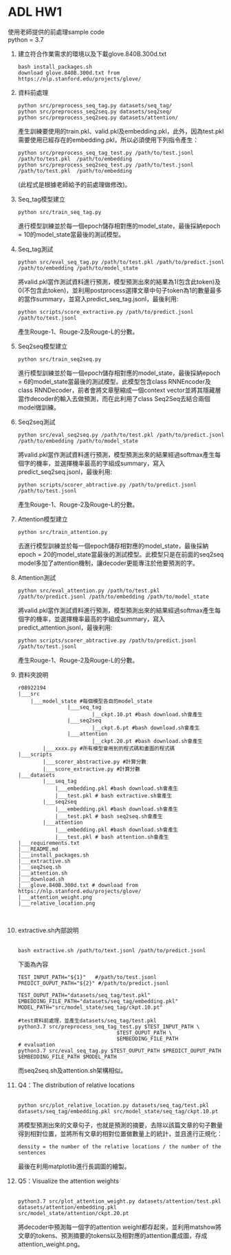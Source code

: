# ADL HW1
使用老師提供的前處理sample code<br>
python = 3.7
1. 建立符合作業需求的環境以及下載glove.840B.300d.txt<br>
	```
	bash install_packages.sh
	download glove.840B.300d.txt from https://nlp.stanford.edu/projects/glove/
	```
2. 資料前處理<br>
	```
	python src/preprocess_seq_tag.py datasets/seq_tag/
	python src/preprocess_seq2seq.py datasets/seq2seq/
	python src/preprocess_seq2seq.py datasets/attention/
	```
	產生訓練要使用的train.pkl、valid.pkl及embedding.pkl，此外，因為test.pkl需要使用已經存在的embedding.pkl，所以必須使用下列指令產生：
	```
	python src/preprocess_seq_tag_test.py /path/to/test.jsonl /path/to/test.pkl  /path/to/embedding
	python src/preprocess_seq2seq_test.py /path/to/test.jsonl /path/to/test.pkl  /path/to/embedding
	```
	(此程式是根據老師給予的前處理做修改)。<br>

3. Seq_tag模型建立<br>
	```
	python src/train_seq_tag.py
	```
	進行模型訓練並於每一個epoch儲存相對應的model_state，最後採納epoch = 10的model_state當最後的測試模型。<br>

4. Seq_tag測試<br>
	```
	python src/eval_seq_tag.py /path/to/test.pkl /path/to/predict.jsonl /path/to/embedding /path/to/model_state
	```
	將valid.pkl當作測試資料進行預測，模型預測出來的結果為1(包含此token)及0(不包含此token)，並利用postprocess選擇文章中句子token為1的數量最多的當作summary，並寫入predict_seq_tag.jsonl，最後利用:
	```
	python scripts/score_extractive.py /path/to/predict.jsonl /path/to/test.jsonl
	```
	產生Rouge-1、Rouge-2及Rouge-L的分數。 <br>

5. Seq2seq模型建立<br>
	```
	python src/train_seq2seq.py
	```
	進行模型訓練並於每一個epoch儲存相對應的model_state，最後採納epoch = 6的model_state當最後的測試模型。此模型包含class RNNEncoder及class RNNDecoder，前者會將文章壓縮成一個context vector並將其隱藏層當作decoder的輸入去做預測，而在此利用了class Seq2Seq去結合兩個model做訓練。<br>

6. Seq2seq測試<br>
	```
	python src/eval_seq2seq.py /path/to/test.pkl /path/to/predict.jsonl /path/to/embedding /path/to/model_state
	```
	將valid.pkl當作測試資料進行預測，模型預測出來的結果經過softmax產生每個字的機率，並選擇機率最高的字組成summary，寫入predict_seq2seq.jsonl，最後利用:
	```
	python scripts/scorer_abtractive.py /path/to/predict.jsonl /path/to/test.jsonl
	```
	產生Rouge-1、Rouge-2及Rouge-L的分數。<br>

7. Attention模型建立<br>
	```
	python src/train_attention.py
	```
	去進行模型訓練並於每一個epoch儲存相對應的model_state，最後採納epoch = 20的model_state當最後的測試模型。此模型只是在前面的seq2seq model多加了attention機制，讓decoder更能專注於他要預測的字。<br>

8. Attention測試<br>
	```
	python src/eval_attention.py /path/to/test.pkl /path/to/predict.jsonl /path/to/embedding /path/to/model_state
	```
	將valid.pkl當作測試資料進行預測，模型預測出來的結果經過softmax產生每個字的機率，並選擇機率最高的字組成summary，寫入predict_attention.jsonl，最後利用:
	```
	python scripts/scorer_abtractive.py /path/to/predict.jsonl /path/to/test.jsonl
	```
	產生Rouge-1、Rouge-2及Rouge-L的分數。<br>

9. 資料夾說明<br>
	```
	r08922194
	|___src
		|___model_state #每個模型各自的model_state
					|___seq_tag
							|__ckpt.10.pt #bash download.sh會產生
					|___seq2seq
							|__ckpt.6.pt #bash download.sh會產生
					|___attention
							|__ckpt.20.pt #bash download.sh會產生
			|___xxxx.py #所有模型會用到的程式碼和畫圖的程式碼
	|___scripts
			|___scorer_abstractive.py #計算分數
			|___score_extractive.py #計算分數
	|___datasets
			|___seq_tag
				|___embedding.pkl #bash download.sh會產生
				|___test.pkl # bash extractive.sh會產生
			|___seq2seq
				|___embedding.pkl #bash download.sh會產生
				|___test.pkl # bash seq2seq.sh會產生 
			|___attention
				|___embedding.pkl #bash download.sh會產生
				|___test.pkl # bash attention.sh會產生
	|___requirements.txt
	|___README.md
	|___install_packages.sh
	|___extractive.sh
	|___seq2seq.sh
	|___attention.sh
	|___download.sh
	|___glove.840B.300d.txt # download from https://nlp.stanford.edu/projects/glove/
	|___attention_weight.png
	|___relative_location.png
	```
	<br>
10.  extractive.sh內部說明<br><br>
		```
		bash extractive.sh /path/to/text.jsonl /path/to/predict.jsonl
		```
		下面為內容

		```
		TEST_INPUT_PATH="${1}"   #/path/to/test.jsonl
		PREDICT_OUPUT_PATH="${2}" #/path/to/predict.jsonl

		TEST_OUPUT_PATH="datasets/seq_tag/test.pkl"
		EMBEDDING_FILE_PATH="datasets/seq_tag/embedding.pkl"
		MODEL_PATH="src/model_state/seq_tag/ckpt.10.pt"

		#test資料前處理，並產生datasets/seq_tag/test.pkl
		python3.7 src/preprocess_seq_tag_test.py $TEST_INPUT_PATH \
										$TEST_OUPUT_PATH \
										$EMBEDDING_FILE_PATH
		# evaluation
		python3.7 src/eval_seq_tag.py $TEST_OUPUT_PATH $PREDICT_OUPUT_PATH $EMBEDDING_FILE_PATH $MODEL_PATH 
		```
		而seq2seq.sh及attention.sh架構相似。
11.  Q4：The distribution of relative locations<br><br>

		```
		python src/plot_relative_location.py datasets/seq_tag/test.pkl datasets/seq_tag/embedding.pkl src/model_state/seq_tag/ckpt.10.pt
		```
		將模型預測出來的文章句子，也就是預測的摘要，去除以該篇文章的句子數量得到相對位置，並將所有文章的相對位置做數量上的統計，並且進行正規化：<br>
		```
		density = the number of the relative locations / the number of the sentences
		```
		最後在利用matplotlib進行長調圖的繪製。
12.  Q5：Visualize the attention weights<br><br>

		```
		python3.7 src/plot_attention_weight.py datasets/attention/test.pkl datasets/attention/embedding.pkl src/model_state/attention/ckpt.20.pt
		```
		將decoder中預測每一個字的attention weight都存起來，並利用matshow將文章的tokens、預測摘要的tokens以及相對應的attention畫成圖，存成attention_weight.png。
	











